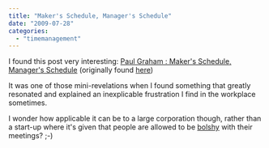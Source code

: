 ```yaml
---
title: "Maker's Schedule, Manager's Schedule"
date: "2009-07-28"
categories: 
  - "timemanagement"
---
```


I found this post very interesting: [Paul Graham : Maker's Schedule, Manager's Schedule](http://www.paulgraham.com/makersschedule.html) (originally found [here](http://rc3.org/2009/07/24/makers-schedule-versus-managers-schedule/))  
  
It was one of those mini-revelations when I found something that greatly resonated and explained an inexplicable frustration I find in the workplace sometimes.  
  
I wonder how applicable it can be to a large corporation though, rather than a start-up where it's given that people are allowed to be [bolshy](http://www.urbandictionary.com/define.php?term=bolshy) with their meetings? ;-)
